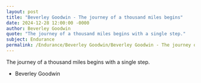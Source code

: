 ```yaml
---
layout: post
title: "Beverley Goodwin - The journey of a thousand miles begins"
date: 2024-12-28 12:00:00 -0000
author: Beverley Goodwin
quote: "The journey of a thousand miles begins with a single step."
subject: Endurance
permalink: /Endurance/Beverley Goodwin/Beverley Goodwin - The journey of a thousand miles begins
---
```


The journey of a thousand miles begins with a single step.

- Beverley Goodwin
